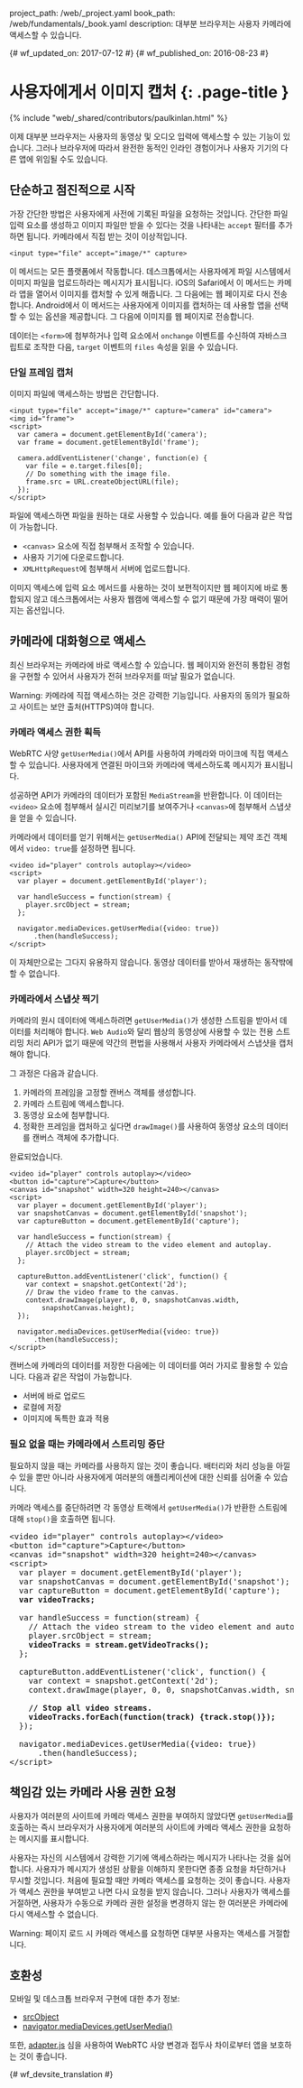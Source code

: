 project_path: /web/_project.yaml
book_path: /web/fundamentals/_book.yaml
description: 대부분 브라우저는 사용자 카메라에 액세스할 수 있습니다.

{# wf_updated_on: 2017-07-12 #}
{# wf_published_on: 2016-08-23 #}

# 사용자에게서 이미지 캡처 {: .page-title }

{% include "web/_shared/contributors/paulkinlan.html" %}

이제 대부분 브라우저는 사용자의 동영상 및 오디오 입력에 액세스할 수 있는 기능이
있습니다. 그러나 브라우저에 따라서 완전한 동적인 인라인
경험이거나 사용자 기기의 다른 앱에 위임될 수도 있습니다.

## 단순하고 점진적으로 시작

가장 간단한 방법은 사용자에게 사전에 기록된 파일을
요청하는 것입니다. 간단한 파일 입력 요소를 생성하고 이미지 파일만 받을 수 있다는 것을 나타내는
`accept` 필터를 추가하면 됩니다. 카메라에서 직접 받는 것이 이상적입니다.


    <input type="file" accept="image/*" capture>

이 메서드는 모든 플랫폼에서 작동합니다. 데스크톱에서는 사용자에게
파일 시스템에서 이미지 파일을 업로드하라는 메시지가 표시됩니다. iOS의 Safari에서
이 메서드는 카메라 앱을 열어서 이미지를 캡처할 수 있게 해줍니다.
그 다음에는 웹 페이지로 다시 전송합니다. Android에서 이 메서드는 사용자에게
이미지를 캡처하는 데 사용할 앱을 선택할 수 있는 옵션을 제공합니다. 그 다음에 이미지를
웹 페이지로 전송합니다.

데이터는 `<form>`에 첨부하거나
입력 요소에서 `onchange` 이벤트를 수신하여 자바스크립트로 조작한 다음,
`target` 이벤트의 `files` 속성을 읽을 수 있습니다.

### 단일 프레임 캡처

이미지 파일에 액세스하는 방법은 간단합니다.

    <input type="file" accept="image/*" capture="camera" id="camera">
    <img id="frame">
    <script>
      var camera = document.getElementById('camera');
      var frame = document.getElementById('frame');

      camera.addEventListener('change', function(e) {
        var file = e.target.files[0]; 
        // Do something with the image file.
        frame.src = URL.createObjectURL(file);
      });
    </script>

파일에 액세스하면 파일을 원하는 대로 사용할 수 있습니다. 예를 들어 
다음과 같은 작업이 가능합니다.

* `<canvas>` 요소에 직접 첨부해서 조작할 수 있습니다.
* 사용자 기기에 다운로드합니다.
* `XMLHttpRequest`에 첨부해서 서버에 업로드합니다. 

이미지 액세스에 입력 요소 메서드를 사용하는 것이 보편적이지만 
웹 페이지에 바로 통합되지 않고 데스크톱에서는 사용자 웹캠에 액세스할 수 없기 때문에 
가장 매력이 떨어지는 옵션입니다.

## 카메라에 대화형으로 액세스

최신 브라우저는 카메라에 바로 액세스할 수 있습니다.
웹 페이지와 완전히 통합된 경험을 구현할 수 있어서 사용자가
전혀 브라우저를 떠날 필요가 없습니다.

Warning: 카메라에 직접 액세스하는 것은 강력한 기능입니다. 
사용자의 동의가 필요하고 사이트는 보안 출처(HTTPS)여야 합니다.

### 카메라 액세스 권한 획득

WebRTC
 사양 `getUserMedia()`에서 API를 사용하여 카메라와 마이크에 직접 액세스할 수 있습니다. 사용자에게 
연결된 마이크와 카메라에 액세스하도록 메시지가 표시됩니다.

성공하면 API가 카메라의 데이터가 포함된 `MediaStream`을 반환합니다.
이 데이터는 `<video>` 요소에 첨부해서
실시긴 미리보기를 보여주거나 `<canvas>`에 첨부해서
스냅샷을 얻을 수 있습니다.

카메라에서 데이터를 얻기 위해서는 
`getUserMedia()` API에 전달되는 제약 조건 객체에서 `video: true`를 설정하면 됩니다.

    <video id="player" controls autoplay></video>
    <script>  
      var player = document.getElementById('player');

      var handleSuccess = function(stream) {
        player.srcObject = stream;
      };

      navigator.mediaDevices.getUserMedia({video: true})
          .then(handleSuccess);
    </script>

이 자체만으로는 그다지 유용하지 않습니다. 동영상 데이터를 받아서 재생하는 동작밖에
할 수 없습니다.

### 카메라에서 스냅샷 찍기

카메라의 원시 데이터에 액세스하려면
`getUserMedia()`가 생성한 스트림을 받아서 데이터를 처리해야 합니다. `Web Audio`와 달리
웹상의 동영상에 사용할 수 있는 전용 스트리밍 처리 API가 없기 때문에
약간의 편법을 사용해서 사용자 카메라에서 스냅샷을 캡처해야 합니다.

그 과정은 다음과 같습니다.

1. 카메라의 프레임을 고정할 캔버스 객체를 생성합니다.
2. 카메라 스트림에 액세스합니다.
3. 동영상 요소에 첨부합니다.
4. 정확한 프레임을 캡처하고 싶다면
   `drawImage()`를 사용하여 동영상 요소의 데이터를 캔버스 객체에 추가합니다.

완료되었습니다.

    <video id="player" controls autoplay></video>
    <button id="capture">Capture</button>
    <canvas id="snapshot" width=320 height=240></canvas>
    <script>
      var player = document.getElementById('player'); 
      var snapshotCanvas = document.getElementById('snapshot');
      var captureButton = document.getElementById('capture');

      var handleSuccess = function(stream) {
        // Attach the video stream to the video element and autoplay.
        player.srcObject = stream;
      };

      captureButton.addEventListener('click', function() {
        var context = snapshot.getContext('2d');
        // Draw the video frame to the canvas.
        context.drawImage(player, 0, 0, snapshotCanvas.width, 
            snapshotCanvas.height);
      });

      navigator.mediaDevices.getUserMedia({video: true})
          .then(handleSuccess);
    </script>

캔버스에 카메라의 데이터를 저장한 다음에는
이 데이터를 여러 가지로 활용할 수 있습니다. 다음과 같은 작업이 가능합니다. 

* 서버에 바로 업로드
* 로컬에 저장
* 이미지에 독특한 효과 적용

### 필요 없을 때는 카메라에서 스트리밍 중단

필요하지 않을 때는 카메라를 사용하지 않는 것이 좋습니다.
배터리와 처리 성능을 아낄 수 있을 뿐만 아니라
사용자에게 여러분의 애플리케이션에 대한 신뢰를 심어줄 수 있습니다.

카메라 액세스를 중단하려면 각 동영상 트랙에서 
`getUserMedia()`가 반환한 스트림에 대해 `stop()`을 호출하면 됩니다.

<pre class="prettyprint">
&lt;video id="player" controls autoplay>&lt;/video>
&lt;button id="capture">Capture&lt;/button>
&lt;canvas id="snapshot" width=320 height=240>&lt;/canvas>
&lt;script>
  var player = document.getElementById('player'); 
  var snapshotCanvas = document.getElementById('snapshot');
  var captureButton = document.getElementById('capture');
  <strong>var videoTracks;</strong>

  var handleSuccess = function(stream) {
    // Attach the video stream to the video element and autoplay.
    player.srcObject = stream;
    <strong>videoTracks = stream.getVideoTracks();</strong>
  };

  captureButton.addEventListener('click', function() {
    var context = snapshot.getContext('2d');
    context.drawImage(player, 0, 0, snapshotCanvas.width, snapshotCanvas.height);

    <strong>// Stop all video streams.
    videoTracks.forEach(function(track) {track.stop()});</strong>
  });

  navigator.mediaDevices.getUserMedia({video: true})
      .then(handleSuccess);
&lt;/script>
</pre>

## 책임감 있는 카메라 사용 권한 요청

사용자가 여러분의 사이트에 카메라 액세스 권한을 부여하지 않았다면
`getUserMedia`를 호출하는 즉시 브라우저가 사용자에게
여러분의 사이트에 카메라 액세스 권한을 요청하는 메시지를 표시합니다. 

사용자는 자신의 시스템에서 강력한 기기에 액세스하라는 메시지가 나타나는
것을 싫어합니다. 사용자가 메시지가 생성된 상황을 이해하지
못한다면 종종 요청을 차단하거나 무시할 것입니다. 처음에 필요할 때만
카메라 액세스를 요청하는 것이 좋습니다. 사용자가
액세스 권한을 부여받고 나면 다시 요청을 받지 않습니다. 그러나 사용자가 액세스를 거절하면,
사용자가 수동으로 카메라 권한 설정을
변경하지 않는 한 여러분은 카메라에 다시 액세스할 수 없습니다.

Warning: 페이지 로드 시 카메라 액세스를 요청하면
대부분 사용자는 액세스를 거절합니다.

## 호환성

모바일 및 데스크톱 브라우저 구현에 대한 추가 정보:
* [srcObject](https://www.chromestatus.com/feature/5989005896187904)
* [navigator.mediaDevices.getUserMedia()](https://www.chromestatus.com/features/5755699816562688)

또한, [adapter.js](https://github.com/webrtc/adapter) 심을 사용하여 WebRTC 사양 변경과 접두사 차이로부터 앱을 보호하는 것이 좋습니다.


{# wf_devsite_translation #}
